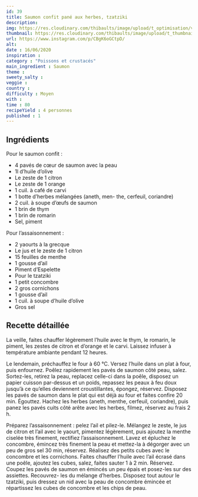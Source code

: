 ```yaml
---
id: 39
title: Saumon confit pané aux herbes, tzatziki
description: 
img: https://res.cloudinary.com/thibaults/image/upload/t_optimisation/v1600461048/Recipes/20200616_saumon.jpg
thumbnail: https://res.cloudinary.com/thibaults/image/upload/t_thumbnail_josie/v1600461048/Recipes/20200616_saumon.jpg
url: https://www.instagram.com/p/CBgK6oGCtpD/
alt: 
date : 16/06/2020
inspiration :
category : "Poissons et crustacés"
main_ingredient : Saumon
theme : 
sweety_salty : 
veggie : 
country :
difficulty : Moyen
with : 
time : 80
recipeYield : 4 personnes
published : 1
---
```


## Ingrédients
Pour le saumon confit :
 - 4 pavés de cœur de saumon avec la peau
 - 1l d’huile d’olive
 - Le zeste de 1 citron
 - Le zeste de 1 orange
 - 1 cuil. à café de carvi
 - 1 botte d’herbes mélangées (aneth, men- the, cerfeuil, coriandre)
 - 2 cuil. à soupe d’œufs de saumon
 - 1 brin de thym
 - 1 brin de romarin
 - Sel, piment
 
 Pour l’assaisonnement :
 - 2 yaourts à la grecque
 - Le jus et le zeste de 1 citron
 - 15 feuilles de menthe
 - 1 gousse d’ail
 - Piment d’Espelette
 - Pour le tzatziki
 - 1 petit concombre
 - 2 gros cornichons
 - 1 gousse d’ail
 - 1 cuil. à soupe d’huile d’olive
 - Gros sel

## Recette détaillée
La veille, faites chauffer légèrement l’huile avec le thym, le romarin, le piment, les zestes de citron et d’orange et le carvi. Laissez infuser à température ambiante pendant 12 heures.

Le lendemain, préchauffez le four à 60 °C. Versez l’huile dans un plat à four, puis enfournez. Poêlez rapidement les pavés de saumon côté peau, salez. Sortez-les, retirez la peau, replacez celle-ci dans la poêle, disposez un papier cuisson par-dessus et un poids, repassez les peaux à feu doux jusqu’à ce qu’elles deviennent croustillantes, épongez, réservez. Disposez les pavés de saumon dans le plat qui est déjà au four et faites confire 20 min. Égouttez. Hachez les herbes (aneth, menthe, cerfeuil, coriandre), puis panez les pavés cuits côté arête avec les herbes, filmez, réservez au frais 2 h.

Préparez l’assaisonnement : pelez l’ail et pilez-le. Mélangez le zeste, le jus de citron et l’ail avec le yaourt, pimentez légèrement, puis ajoutez la menthe ciselée très finement, rectifiez l’assaisonnement. Lavez et épluchez le concombre, émincez très finement la peau et mettez-la à dégorger avec un peu de gros sel 30 min, réservez. Réalisez des petits cubes avec le concombre et les cornichons. Faites chauffer l’huile avec l’ail écrasé dans une poêle, ajoutez les cubes, salez, faites sauter 1 à 2 min. Réservez. Coupez les pavés de saumon en émincés un peu épais et posez-les sur des assiettes. Recouvrez- les du mélange d’herbes. Disposez tout autour le tzatziki, puis dressez un nid avec la peau de concombre émincée et répartissez les cubes de concombre et les chips de peau.